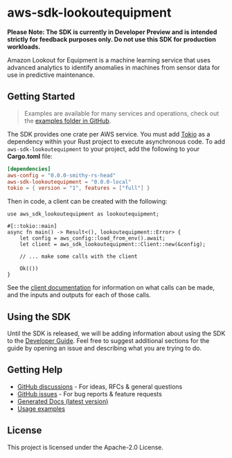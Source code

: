 # aws-sdk-lookoutequipment

**Please Note: The SDK is currently in Developer Preview and is intended strictly for
feedback purposes only. Do not use this SDK for production workloads.**

Amazon Lookout for Equipment is a machine learning service that uses advanced analytics to identify anomalies in machines from sensor data for use in predictive maintenance.

## Getting Started

> Examples are available for many services and operations, check out the
> [examples folder in GitHub](https://github.com/awslabs/aws-sdk-rust/tree/main/examples).

The SDK provides one crate per AWS service. You must add [Tokio](https://crates.io/crates/tokio)
as a dependency within your Rust project to execute asynchronous code. To add `aws-sdk-lookoutequipment` to
your project, add the following to your **Cargo.toml** file:

```toml
[dependencies]
aws-config = "0.0.0-smithy-rs-head"
aws-sdk-lookoutequipment = "0.0.0-local"
tokio = { version = "1", features = ["full"] }
```

Then in code, a client can be created with the following:

```rust,no_run
use aws_sdk_lookoutequipment as lookoutequipment;

#[::tokio::main]
async fn main() -> Result<(), lookoutequipment::Error> {
    let config = aws_config::load_from_env().await;
    let client = aws_sdk_lookoutequipment::Client::new(&config);

    // ... make some calls with the client

    Ok(())
}
```

See the [client documentation](https://docs.rs/aws-sdk-lookoutequipment/latest/aws_sdk_lookoutequipment/client/struct.Client.html)
for information on what calls can be made, and the inputs and outputs for each of those calls.

## Using the SDK

Until the SDK is released, we will be adding information about using the SDK to the
[Developer Guide](https://docs.aws.amazon.com/sdk-for-rust/latest/dg/welcome.html). Feel free to suggest
additional sections for the guide by opening an issue and describing what you are trying to do.

## Getting Help

* [GitHub discussions](https://github.com/awslabs/aws-sdk-rust/discussions) - For ideas, RFCs & general questions
* [GitHub issues](https://github.com/awslabs/aws-sdk-rust/issues/new/choose) - For bug reports & feature requests
* [Generated Docs (latest version)](https://awslabs.github.io/aws-sdk-rust/)
* [Usage examples](https://github.com/awslabs/aws-sdk-rust/tree/main/examples)

## License

This project is licensed under the Apache-2.0 License.

